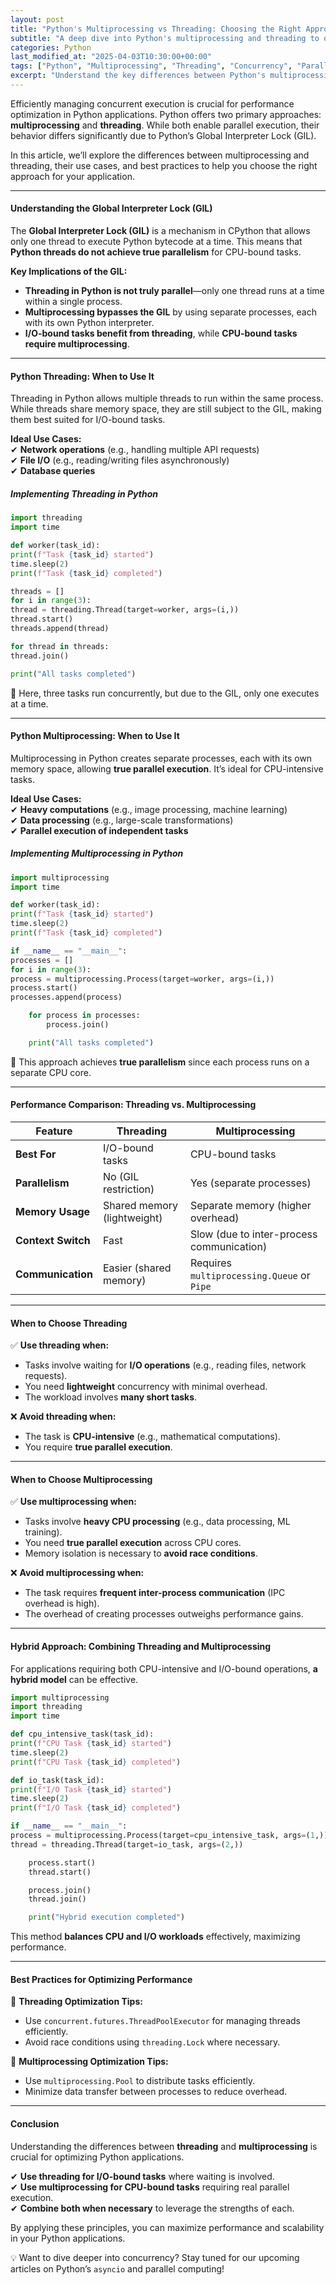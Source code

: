 ```yaml
---
layout: post
title: "Python's Multiprocessing vs Threading: Choosing the Right Approach"
subtitle: "A deep dive into Python's multiprocessing and threading to optimize performance"
categories: Python
last_modified_at: "2025-04-03T10:30:00+00:00"
tags: ["Python", "Multiprocessing", "Threading", "Concurrency", "Parallelism", "Performance Optimization"]
excerpt: "Understand the key differences between Python's multiprocessing and threading, when to use each, and how to optimize performance in concurrent applications."
---
```

Efficiently managing concurrent execution is crucial for performance optimization in Python applications. Python offers two primary approaches: **multiprocessing** and **threading**. While both enable parallel execution, their behavior differs significantly due to Python’s Global Interpreter Lock (GIL).

In this article, we’ll explore the differences between multiprocessing and threading, their use cases, and best practices to help you choose the right approach for your application.

---

#### Understanding the Global Interpreter Lock (GIL)

The **Global Interpreter Lock (GIL)** is a mechanism in CPython that allows only one thread to execute Python bytecode at a time. This means that **Python threads do not achieve true parallelism** for CPU-bound tasks.

**Key Implications of the GIL:**
- **Threading in Python is not truly parallel**—only one thread runs at a time within a single process.
- **Multiprocessing bypasses the GIL** by using separate processes, each with its own Python interpreter.
- **I/O-bound tasks benefit from threading**, while **CPU-bound tasks require multiprocessing**.

---

#### Python Threading: When to Use It

Threading in Python allows multiple threads to run within the same process. While threads share memory space, they are still subject to the GIL, making them best suited for I/O-bound tasks.

**Ideal Use Cases:**  
✔ **Network operations** (e.g., handling multiple API requests)  
✔ **File I/O** (e.g., reading/writing files asynchronously)  
✔ **Database queries**

##### Implementing Threading in Python

```python  
import threading  
import time

def worker(task_id):  
print(f"Task {task_id} started")  
time.sleep(2)  
print(f"Task {task_id} completed")

threads = []  
for i in range(3):  
thread = threading.Thread(target=worker, args=(i,))  
thread.start()  
threads.append(thread)

for thread in threads:  
thread.join()

print("All tasks completed")  
```

🔹 Here, three tasks run concurrently, but due to the GIL, only one executes at a time.

---

#### Python Multiprocessing: When to Use It

Multiprocessing in Python creates separate processes, each with its own memory space, allowing **true parallel execution**. It’s ideal for CPU-intensive tasks.

**Ideal Use Cases:**  
✔ **Heavy computations** (e.g., image processing, machine learning)  
✔ **Data processing** (e.g., large-scale transformations)  
✔ **Parallel execution of independent tasks**

##### Implementing Multiprocessing in Python

```python  
import multiprocessing  
import time

def worker(task_id):  
print(f"Task {task_id} started")  
time.sleep(2)  
print(f"Task {task_id} completed")

if __name__ == "__main__":  
processes = []  
for i in range(3):  
process = multiprocessing.Process(target=worker, args=(i,))  
process.start()  
processes.append(process)

    for process in processes:  
        process.join()  

    print("All tasks completed")  
```

🔹 This approach achieves **true parallelism** since each process runs on a separate CPU core.

---

#### Performance Comparison: Threading vs. Multiprocessing

| Feature            | Threading                      | Multiprocessing              |  
|--------------------|--------------------------------|-----------------------------|  
| **Best For**       | I/O-bound tasks               | CPU-bound tasks             |  
| **Parallelism**    | No (GIL restriction)          | Yes (separate processes)    |  
| **Memory Usage**   | Shared memory (lightweight)   | Separate memory (higher overhead) |  
| **Context Switch** | Fast                          | Slow (due to inter-process communication) |  
| **Communication**  | Easier (shared memory)        | Requires `multiprocessing.Queue` or `Pipe` |  

---

#### When to Choose Threading

✅ **Use threading when:**
- Tasks involve waiting for **I/O operations** (e.g., reading files, network requests).
- You need **lightweight** concurrency with minimal overhead.
- The workload involves **many short tasks**.

❌ **Avoid threading when:**
- The task is **CPU-intensive** (e.g., mathematical computations).
- You require **true parallel execution**.

---

#### When to Choose Multiprocessing

✅ **Use multiprocessing when:**
- Tasks involve **heavy CPU processing** (e.g., data processing, ML training).
- You need **true parallel execution** across CPU cores.
- Memory isolation is necessary to **avoid race conditions**.

❌ **Avoid multiprocessing when:**
- The task requires **frequent inter-process communication** (IPC overhead is high).
- The overhead of creating processes outweighs performance gains.

---

#### Hybrid Approach: Combining Threading and Multiprocessing

For applications requiring both CPU-intensive and I/O-bound operations, **a hybrid model** can be effective.

```python  
import multiprocessing  
import threading  
import time

def cpu_intensive_task(task_id):  
print(f"CPU Task {task_id} started")  
time.sleep(2)  
print(f"CPU Task {task_id} completed")

def io_task(task_id):  
print(f"I/O Task {task_id} started")  
time.sleep(2)  
print(f"I/O Task {task_id} completed")

if __name__ == "__main__":  
process = multiprocessing.Process(target=cpu_intensive_task, args=(1,))  
thread = threading.Thread(target=io_task, args=(2,))

    process.start()  
    thread.start()  

    process.join()  
    thread.join()  

    print("Hybrid execution completed")  
```

This method **balances CPU and I/O workloads** effectively, maximizing performance.

---

#### Best Practices for Optimizing Performance

🚀 **Threading Optimization Tips:**
- Use `concurrent.futures.ThreadPoolExecutor` for managing threads efficiently.
- Avoid race conditions using `threading.Lock` where necessary.

🚀 **Multiprocessing Optimization Tips:**
- Use `multiprocessing.Pool` to distribute tasks efficiently.
- Minimize data transfer between processes to reduce overhead.

---

#### Conclusion

Understanding the differences between **threading** and **multiprocessing** is crucial for optimizing Python applications.

✔ **Use threading for I/O-bound tasks** where waiting is involved.  
✔ **Use multiprocessing for CPU-bound tasks** requiring real parallel execution.  
✔ **Combine both when necessary** to leverage the strengths of each.

By applying these principles, you can maximize performance and scalability in your Python applications.

💡 Want to dive deeper into concurrency? Stay tuned for our upcoming articles on Python’s `asyncio` and parallel computing!  
